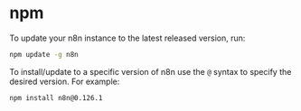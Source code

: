 # npm

To update your n8n instance to the latest released version, run:

```bash
npm update -g n8n
```

To install/update to a specific version of n8n use the `@` syntax to specify the desired version. For example:

```bash
npm install n8n@0.126.1
```
